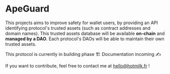 # ApeGuard

This projects aims to improve safety for wallet users, by providing an API identifying protocol's trusted assets (such as contract addresses and domain names). This trusted assets database will be available **on-chain** and **managed by a DAO**. Each protocol's DAOs will be able to maintain their own trusted assets.

This protocol is currently in building phase 🏗️
Documentation incoming ✍️

If you want to contribute, feel free to contact me at hello@hotmilk.fr !
